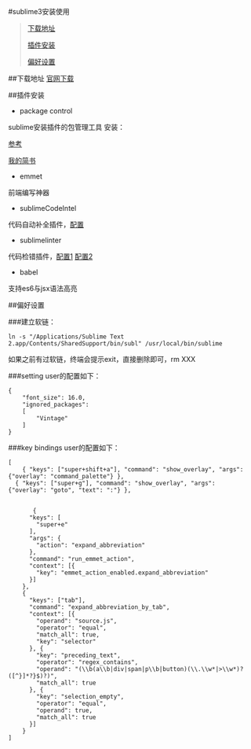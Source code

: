 #sublime3安装使用

> [下载地址](#download)
>
> [插件安装](#Plugin)
>
> [偏好设置](#custom)
>
>
>

##<a name="download"></a>下载地址
[官网下载](https://www.sublimetext.com/3)


##<a name="Plugin"></a>插件安装
* package control

sublime安装插件的包管理工具
安装：

[参考](https://www.imjeff.cn/blog/62/)

[我的简书](http://www.jianshu.com/p/1f0fe9476e0f)

* emmet

前端编写神器

* sublimeCodeIntel

代码自动补全插件，[配置](http://blog.csdn.net/hehexiaoxia/article/details/54134756)

* sublimelinter

代码检错插件，[配置1](http://www.cnblogs.com/lhb25/archive/2013/05/01/sublimelinter-for-js-css-coding.html)  [配置2](https://segmentfault.com/a/1190000000389188)

* babel

支持es6与jsx语法高亮

##<a name="custom"></a>偏好设置

###建立软链：

```
ln -s "/Applications/Sublime Text 2.app/Contents/SharedSupport/bin/subl" /usr/local/bin/sublime
```
如果之前有过软链，终端会提示exit，直接删除即可，rm XXX


###setting user的配置如下：

```
{
	"font_size": 16.0,
	"ignored_packages":
	[
		"Vintage"
	]
}

```

###key bindings user的配置如下：

```
[
	{ "keys": ["super+shift+a"], "command": "show_overlay", "args": {"overlay": "command_palette"} },
  { "keys": ["super+g"], "command": "show_overlay", "args": {"overlay": "goto", "text": ":"} },


	   {
      "keys": [
        "super+e"
      ],
      "args": {
        "action": "expand_abbreviation"
      },
      "command": "run_emmet_action",
      "context": [{
        "key": "emmet_action_enabled.expand_abbreviation"
      }]
    },
    {
      "keys": ["tab"],
      "command": "expand_abbreviation_by_tab",
      "context": [{
        "operand": "source.js",
        "operator": "equal",
        "match_all": true,
        "key": "selector"
      }, {
        "key": "preceding_text",
        "operator": "regex_contains",
        "operand": "(\\b(a\\b|div|span|p\\b|button)(\\.\\w*|>\\w*)?([^}]*?}$)?)",
        "match_all": true
      }, {
        "key": "selection_empty",
        "operator": "equal",
        "operand": true,
        "match_all": true
      }]
    }
]
```
